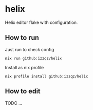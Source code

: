 # helix
Helix editor flake with configuration.

## How to run

Just run to check config
```
nix run github:izzqz/helix
```

Install as nix profile
```
nix profile install github:izzqz/helix
```

## How to edit

TODO
...
